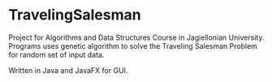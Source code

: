 # TravelingSalesman
Project for Algorithms and Data Structures Course in Jagiellonian University. Programs uses genetic algorithm to solve the Traveling Salesman Problem for random set of input data.

Written in Java and JavaFX for GUI.
